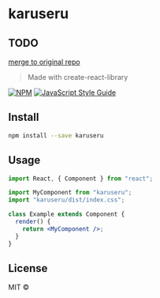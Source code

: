 # karuseru

## TODO

[merge to original repo](https://stackoverflow.com/questions/21353656/merge-git-repo-into-branch-of-another-repo)

> Made with create-react-library

[![NPM](https://img.shields.io/npm/v/karuseru.svg)](https://www.npmjs.com/package/karuseru) [![JavaScript Style Guide](https://img.shields.io/badge/code_style-standard-brightgreen.svg)](https://standardjs.com)

## Install

```bash
npm install --save karuseru
```

## Usage

```jsx
import React, { Component } from "react";

import MyComponent from "karuseru";
import "karuseru/dist/index.css";

class Example extends Component {
  render() {
    return <MyComponent />;
  }
}
```

## License

MIT © [](https://github.com/)
